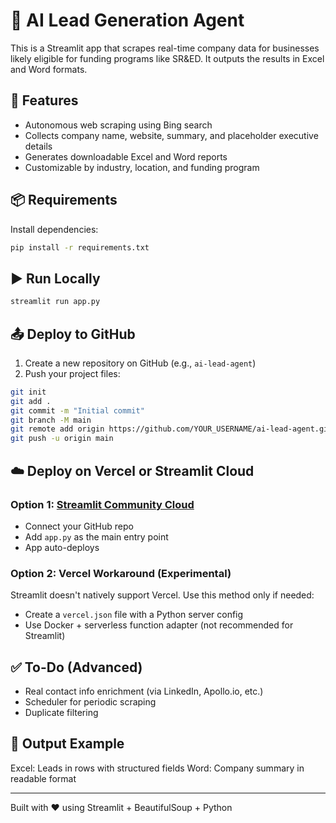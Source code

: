 # 🤖 AI Lead Generation Agent

This is a Streamlit app that scrapes real-time company data for businesses likely eligible for funding programs like SR&ED. It outputs the results in Excel and Word formats.

## 🚀 Features
- Autonomous web scraping using Bing search
- Collects company name, website, summary, and placeholder executive details
- Generates downloadable Excel and Word reports
- Customizable by industry, location, and funding program

## 📦 Requirements
Install dependencies:
```bash
pip install -r requirements.txt
```

## ▶️ Run Locally
```bash
streamlit run app.py
```

## 📤 Deploy to GitHub
1. Create a new repository on GitHub (e.g., `ai-lead-agent`)
2. Push your project files:
```bash
git init
git add .
git commit -m "Initial commit"
git branch -M main
git remote add origin https://github.com/YOUR_USERNAME/ai-lead-agent.git
git push -u origin main
```

## ☁️ Deploy on Vercel or Streamlit Cloud
### Option 1: [Streamlit Community Cloud](https://streamlit.io/cloud)
- Connect your GitHub repo
- Add `app.py` as the main entry point
- App auto-deploys

### Option 2: Vercel Workaround (Experimental)
Streamlit doesn't natively support Vercel. Use this method only if needed:
- Create a `vercel.json` file with a Python server config
- Use Docker + serverless function adapter (not recommended for Streamlit)

## ✅ To-Do (Advanced)
- Real contact info enrichment (via LinkedIn, Apollo.io, etc.)
- Scheduler for periodic scraping
- Duplicate filtering

## 📄 Output Example
Excel: Leads in rows with structured fields
Word: Company summary in readable format

---
Built with ❤️ using Streamlit + BeautifulSoup + Python
